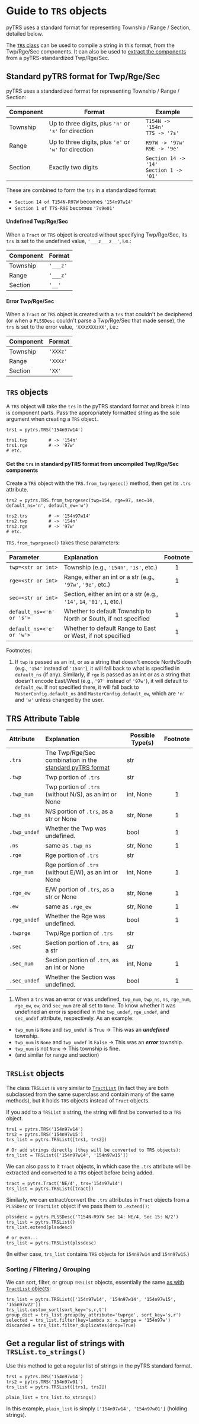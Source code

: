 
# Guide to `TRS` objects

pyTRS uses a standard format for representing Township / Range / Section, detailed below.

The [`TRS` class](https://github.com/JamesPImes/pyTRS/blob/master/guides/guides/trs.md#trs-objects) can be used to compile a string in this format, from the Twp/Rge/Sec components. It can also be used to [extract the components](https://github.com/JamesPImes/pyTRS/blob/master/guides/guides/trs.md#trs-attribute-table) from a pyTRS-standardized Twp/Rge/Sec.

## Standard pyTRS format for Twp/Rge/Sec

pyTRS uses a standardized format for representing Township / Range / Section:

| Component | Format                                                | Example       |
|-----------|-------------------------------------------------------|---------------|
| Township  | Up to three digits, plus `'n'` or `'s'` for direction | `T154N -> '154n'` <br> `T7S -> '7s'`|
| Range     | Up to three digits, plus `'e'` or `'w'` for direction | `R97W -> '97w'` <br> `R9E -> '9e'`|
| Section   | Exactly two digits                                    | `Section 14 -> '14'` <br> `Section 1 -> '01'`|

These are combined to form the `trs` in a standardized format:

* `Section 14 of T154N-R97W` becomes `'154n97w14'`
* `Section 1 of T7S-R9E` becomes `'7s9e01'`

#### Undefined Twp/Rge/Sec

When a `Tract` or `TRS` object is created without specifying Twp/Rge/Sec, its `trs` is set to the undefined value, `'___z___z__'`, i.e.:

| Component | Format   |
|-----------|----------|
| Township  | `'___z'` |
| Range     | `'___z'` |
| Section   | `'__'`   |

#### Error Twp/Rge/Sec

When a `Tract` or `TRS` object is created with a `trs` that couldn't be deciphered (or when a `PLSSDesc` couldn't parse a Twp/Rge/Sec that made sense), the `trs` is set to the error value, `'XXXzXXXzXX'`, i.e.:

| Component | Format   |
|-----------|----------|
| Township  | `'XXXz'` |
| Range     | `'XXXz'` |
| Section   | `'XX'`   |

## `TRS` objects

A `TRS` object will take the `trs` in the pyTRS standard format and break it into is component parts. Pass the appropriately formatted string as the sole argument when creating a `TRS` object.

```
trs1 = pytrs.TRS('154n97w14')

trs1.twp        # -> '154n'
trs1.rge        # -> '97w'
# etc.
```

#### Get the `trs` in standard pyTRS format from uncompiled Twp/Rge/Sec components

Create a `TRS` object with the `TRS.from_twprgesec()` method, then get its `.trs` attribute.

```
trs2 = pytrs.TRS.from_twprgesec(twp=154, rge=97, sec=14, default_ns='n', default_ew='w')

trs2.trs        # -> '154n97w14'
trs2.twp        # -> '154n'
trs2.rge        # -> '97w'
# etc.
```

`TRS.from_twprgesec()` takes these parameters:

|Parameter              | Explanation                                                         |Footnote |
|:----------------------|:--------------------------------------------------------------------|:-------:|
| `twp=<str or int>`    | Township (e.g., `'154n'`, `'1s'`, etc.)                             | 1       |
| `rge=<str or int>`    | Range, either an int or a str (e.g., `'97w'`, `'9e'`, etc.)        | 1       |
| `sec=<str or int>`    | Section, either an int or a str (e.g., `'14'`, `14`, `'01'`, `1`, etc.)      |         |
| `default_ns=<'n' or 's'>` | Whether to default Township to North or South, if not specified | 1       |
| `default_ns=<'e' or 'w'>` | Whether to default Range to East or West, if not specified      | 1       |

Footnotes:
1) If `twp` is passed as an int, or as a string that doesn't encode North/South (e.g., `'154'` instead of `'154n'`), it will fall back to what is specified in `default_ns` (if any). Similarly, if `rge` is passed as an int or as a string that doesn't encode East/West (e.g., `'97'` instead of `'97w'`), it will default to `default_ew`. If not specified there, it will fall back to `MasterConfig.default_ns` and `MasterConfig.default_ew`, which are `'n'` and `'w'` unless changed by the user. 

## TRS Attribute Table

| Attribute         | Explanation                                                           | Possible Type(s) 	| Footnote |
|:------------------|:----------------------------------------------------------------------|------------------	|:--------:|
| `.trs`            | The Twp/Rge/Sec combination in the [standard pyTRS format](https://github.com/JamesPImes/pyTRS/blob/master/guides/guides/trs.md#standard-pytrs-format-for-twprgesec)              | str              	| |
| `.twp`            | Twp portion of `.trs`                                                 | str              	| | 
| `.twp_num`        | Twp portion of `.trs` (without N/S), as an int or None                 | int, None        	| 1 |
| `.twp_ns`         | N/S portion of `.trs`, as a str or None                               | str, None        	| 1 |
| `.twp_undef`      | Whether the Twp was undefined. | bool | 1 |
| `.ns`         | same as `.twp_ns`                               | str, None        	|  1 |
| `.rge`            | Rge portion of `.trs`                                                 | str              	| |
| `.rge_num`        | Rge portion of `.trs` (without E/W), as an int or None                | int, None        	| 1 |
| `.rge_ew`         | E/W portion of `.trs`, as a str or None                               | str, None        	| 1 |
| `.ew` | same as `.rge_ew` | str, None | 1 |
| `.rge_undef`      | Whether the Rge was undefined. | bool | 1 |
| `.twprge`         | Twp/Rge portion of `.trs`                                             | str              	| |
| `.sec`            | Section portion of `.trs`, as a str                                   | str              	| |
| `.sec_num`        | Section portion of `.trs`, as an int or None                          | int, None        	| 1 |
| `.sec_undef`      | Whether the Section was undefined. | bool | 1 |

1) When a `trs` was an error or was undefined, `twp_num`, `twp_ns`, `ns`, `rge_num`, `rge_ew`, `ew`, and `sec_num` are all set to `None`. To know whether it was undefined an error is specified in the `twp_undef`, `rge_undef`, and `sec_undef` attribute, respectively. As an example:

* `twp_num` is `None` and `twp_undef` is `True` -> This was an *__undefined__* township.
* `twp_num` is `None` and `twp_undef` is `False` -> This was an *__error__* township.
* `twp_num` is not `None` -> This township is fine.
* (and similar for range and section)


## `TRSList` objects

The class `TRSList` is very similar to [`TractList`](https://github.com/JamesPImes/pyTRS/blob/master/guides/guides/tractlist.md) (in fact they are both subclassed from the same superclass and contain many of the same methods), but it holds `TRS` objects instead of `Tract` objects.

If you add to a `TRSList` a string, the string will first be converted to a `TRS` object.

```
trs1 = pytrs.TRS('154n97w14')
trs2 = pytrs.TRS('154n97w15')
trs_list = pytrs.TRSList([trs1, trs2])

# Or add strings directly (they will be converted to TRS objects):
trs_list = TRSList(['154n97w14', '154n97w15'])
```

We can also pass to it `Tract` objects, in which case the `.trs` attribute will be extracted and converted to a `TRS` object before being added.
```
tract = pytrs.Tract('NE/4', trs='154n97w14')
trs_list = pytrs.TRSList([tract])
```

Similarly, we can extract/convert the `.trs` attributes in `Tract` objects from a `PLSSDesc` or `TractList` object if we pass them to `.extend()`:
```
plssdesc = pytrs.PLSSDesc('T154N-R97W Sec 14: NE/4, Sec 15: W/2')
trs_list = pytrs.TRSList()
trs_list.extend(plssdesc)

# or even...
trs_list = pytrs.TRSList(plssdesc)
```
(In either case, `trs_list` contains `TRS` objects for `154n97w14` and `154n97w15`.)


### Sorting / Filtering / Grouping

We can sort, filter, or group `TRSList` objects, essentially the same [as with `TractList` objects](https://github.com/JamesPImes/pyTRS/blob/master/guides/guides/sort_filter_group.md#guide-to-sorting--filtering--grouping-tract-objects-in-a-tractlist-or-plssdesc):
```
trs_list = pytrs.TRSList(['154n97w14', '154n97w14', '154n97w15', '155n97w22'])
trs_list.custom_sort(sort_key='s,r,t')
group_dict = trs_list.group(by_attribute='twprge', sort_key='s,r')
selected = trs_list.filter(key=lambda x: x.twprge = '154n97w')
discarded = trs_list.filter_duplicates(drop=True)
``` 

## Get a regular list of strings with `TRSList.to_strings()`

Use this method to get a regular list of strings in the pyTRS standard format.

```
trs1 = pytrs.TRS('154n97w14')
trs2 = pytrs.TRS('154n97w01')
trs_list = pytrs.TRSList([trs1, trs2])

plain_list = trs_list.to_strings()
```

In this example, `plain_list` is simply `['154n97w14', '154n97w01']` (holding strings).